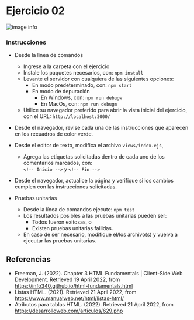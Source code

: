 # Ejercicio 02

![image info](images/ejercicio02.png)

### Instrucciones

* Desde la línea de comandos
	+ Ingrese a la carpeta con el ejercicio
	+ Instale los paquetes necesarios, con: `npm install`
	+ Levante el servidor con cualquiera de las siguientes opciones:
		- En modo predeterminado, con: `npm start`
		- En modo de depuración 
			+ En Windows, con: `npm run debugw`
			+ En MacOs, con: `npm run debugm`
	+ Utilice su navegador preferido para abrir la vista inicial del ejercicio, con el URL: `http://localhost:3000/`

* Desde el navegador, revise cada una de las instrucciones que aparecen en los recuadros de color verde.
* Desde el editor de texto, modifica el archivo `views/index.ejs`, 
	+ Agrega las etiquetas solicitadas dentro de cada uno de los comentarios marcados, con:  
	`<!-- Inicio -->` y `<!-- Fin -->`
* Desde el navegador, actualice la página y verifique si los cambios cumplen con las instrucciones solicitadas.
* Pruebas unitarias

	+ Desde la línea de comandos ejecute: `npm test`
	- Los resultados posibles a las pruebas unitarias pueden ser: 
		* Todos fueron exitosas, o
		* Existen pruebas unitarias fallidas.
	+ En caso de ser necesario, modifique el/los archivo(s) y vuelva a ejecutar las pruebas unitarias. 

## Referencias 

* Freeman, J. (2022). Chapter 3 HTML Fundamentals | Client-Side Web Development. Retrieved 19 April 2022, from https://info340.github.io/html-fundamentals.html
* Listas HTML. (2021). Retrieved 21 April 2022, from https://www.manualweb.net/html/listas-html/
* Atributos para tablas HTML. (2022). Retrieved 21 April 2022, from https://desarrolloweb.com/articulos/629.php